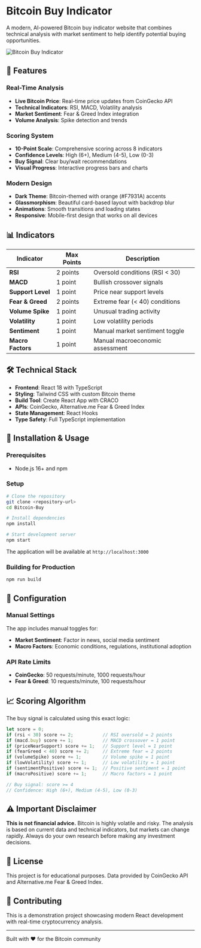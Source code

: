 # Bitcoin Buy Indicator

A modern, AI-powered Bitcoin buy indicator website that combines technical analysis with market sentiment to help identify potential buying opportunities.

![Bitcoin Buy Indicator](https://img.shields.io/badge/Bitcoin-Buy%20Indicator-F7931A?style=for-the-badge&logo=bitcoin)

## 🚀 Features

### Real-Time Analysis
- **Live Bitcoin Price**: Real-time price updates from CoinGecko API
- **Technical Indicators**: RSI, MACD, Volatility analysis
- **Market Sentiment**: Fear & Greed Index integration
- **Volume Analysis**: Spike detection and trends

### Scoring System
- **10-Point Scale**: Comprehensive scoring across 8 indicators
- **Confidence Levels**: High (6+), Medium (4-5), Low (0-3)
- **Buy Signal**: Clear buy/wait recommendations
- **Visual Progress**: Interactive progress bars and charts

### Modern Design
- **Dark Theme**: Bitcoin-themed with orange (#F7931A) accents
- **Glassmorphism**: Beautiful card-based layout with backdrop blur
- **Animations**: Smooth transitions and loading states
- **Responsive**: Mobile-first design that works on all devices

## 📊 Indicators

| Indicator | Max Points | Description |
|-----------|------------|-------------|
| **RSI** | 2 points | Oversold conditions (RSI < 30) |
| **MACD** | 1 point | Bullish crossover signals |
| **Support Level** | 1 point | Price near support levels |
| **Fear & Greed** | 2 points | Extreme fear (< 40) conditions |
| **Volume Spike** | 1 point | Unusual trading activity |
| **Volatility** | 1 point | Low volatility periods |
| **Sentiment** | 1 point | Manual market sentiment toggle |
| **Macro Factors** | 1 point | Manual macroeconomic assessment |

## 🛠️ Technical Stack

- **Frontend**: React 18 with TypeScript
- **Styling**: Tailwind CSS with custom Bitcoin theme
- **Build Tool**: Create React App with CRACO
- **APIs**: CoinGecko, Alternative.me Fear & Greed Index
- **State Management**: React Hooks
- **Type Safety**: Full TypeScript implementation

## 🎯 Installation & Usage

### Prerequisites
- Node.js 16+ and npm

### Setup
```bash
# Clone the repository
git clone <repository-url>
cd Bitcoin-Buy

# Install dependencies
npm install

# Start development server
npm start
```

The application will be available at `http://localhost:3000`

### Building for Production
```bash
npm run build
```

## 🔧 Configuration

### Manual Settings
The app includes manual toggles for:
- **Market Sentiment**: Factor in news, social media sentiment
- **Macro Factors**: Economic conditions, regulations, institutional adoption

### API Rate Limits
- **CoinGecko**: 50 requests/minute, 1000 requests/hour
- **Fear & Greed**: 10 requests/minute, 100 requests/hour

## 📈 Scoring Algorithm

The buy signal is calculated using this exact logic:

```typescript
let score = 0;
if (rsi < 30) score += 2;           // RSI oversold = 2 points
if (macd.buy) score += 1;           // MACD crossover = 1 point  
if (priceNearSupport) score += 1;   // Support level = 1 point
if (fearGreed < 40) score += 2;     // Extreme fear = 2 points
if (volumeSpike) score += 1;        // Volume spike = 1 point
if (lowVolatility) score += 1;      // Low volatility = 1 point
if (sentimentPositive) score += 1;  // Positive sentiment = 1 point
if (macroPositive) score += 1;      // Macro factors = 1 point

// Buy signal: score >= 4
// Confidence: High (6+), Medium (4-5), Low (0-3)
```

## ⚠️ Important Disclaimer

**This is not financial advice.** Bitcoin is highly volatile and risky. The analysis is based on current data and technical indicators, but markets can change rapidly. Always do your own research before making any investment decisions.

## 📝 License

This project is for educational purposes. Data provided by CoinGecko API and Alternative.me Fear & Greed Index.

## 🤝 Contributing

This is a demonstration project showcasing modern React development with real-time cryptocurrency analysis.

---

Built with ❤️ for the Bitcoin community
